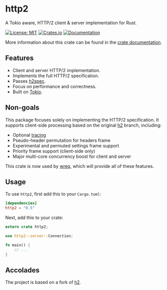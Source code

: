 # http2

A Tokio aware, HTTP/2 client & server implementation for Rust.

[![License: MIT](https://img.shields.io/badge/License-MIT-blue.svg)](https://opensource.org/licenses/MIT)
[![Crates.io](https://img.shields.io/crates/v/http2.svg)](https://crates.io/crates/http2)
[![Documentation](https://docs.rs/http2/badge.svg)][dox]

More information about this crate can be found in the [crate documentation][dox].

[dox]: https://docs.rs/http2

## Features

- Client and server HTTP/2 implementation.
- Implements the full HTTP/2 specification.
- Passes [h2spec](https://github.com/summerwind/h2spec).
- Focus on performance and correctness.
- Built on [Tokio](https://tokio.rs).

## Non-goals

This package focuses solely on implementing the HTTP/2 specification. It supports client-side processing based on the original [h2](https://github.com/hyperium/h2) branch, including:

- Optional [tracing](https://github.com/hyperium/h2/issues/713)
- Pseudo-header permutation for headers frame
- Experimental and permuted settings frame support
- Priority frame support (client-side only)
- Major multi-core concurrency boost for client and server

This crate is now used by [wreq](https://github.com/0x676e67/wreq), which will provide all of these features.

## Usage

To use `http2`, first add this to your `Cargo.toml`:

```toml
[dependencies]
http2 = "0.5"
```

Next, add this to your crate:

```rust
extern crate http2;

use http2::server::Connection;

fn main() {
    // ...
}
```

## Accolades

The project is based on a fork of [h2](https://github.com/hyperium/h2).
